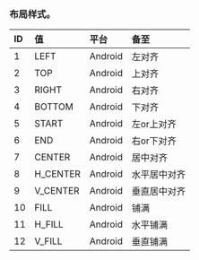 ###  布局样式。


| ID  | 值  |  平台 | 备至  |
| :------------ | :------------ | :------------ | :------------ |
|  1 | LEFT   |  Android | 左对齐  |
| 2  |  TOP  |  Android |  上对齐 |
| 3  | RIGHT   |  Android | 右对齐  |
| 4  | BOTTOM   |  Android | 下对齐  |
|  5 |  START  | Android   | 左or上对齐  |
|  6 | END   |  Android  |右or下对齐|
|  7 | CENTER   |  Android | 居中对齐  |
|  8 |  H_CENTER  | Android  | 水平居中对齐  |
| 9  |   V_CENTER |  Android | 垂直居中对齐  |
|  10 |  FILL   | Android   | 铺满  |
|  11 | H_FILL    |  Android  |水平铺满|
|  12 | V_FILL    |  Android  |垂直铺满|